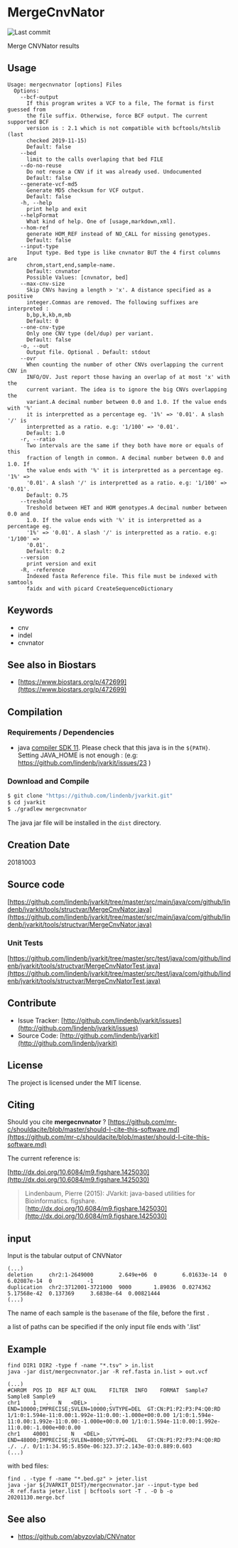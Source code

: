 # MergeCnvNator

![Last commit](https://img.shields.io/github/last-commit/lindenb/jvarkit.png)

Merge CNVNator results


## Usage

```
Usage: mergecnvnator [options] Files
  Options:
    --bcf-output
      If this program writes a VCF to a file, The format is first guessed from 
      the file suffix. Otherwise, force BCF output. The current supported BCF 
      version is : 2.1 which is not compatible with bcftools/htslib (last 
      checked 2019-11-15)
      Default: false
    --bed
      limit to the calls overlaping that bed FILE
    --do-no-reuse
      Do not reuse a CNV if it was already used. Undocumented
      Default: false
    --generate-vcf-md5
      Generate MD5 checksum for VCF output.
      Default: false
    -h, --help
      print help and exit
    --helpFormat
      What kind of help. One of [usage,markdown,xml].
    --hom-ref
      generate HOM_REF instead of NO_CALL for missing genotypes.
      Default: false
    --input-type
      Input type. Bed type is like cnvnator BUT the 4 first columns are 
      chrom,start,end,sample-name. 
      Default: cnvnator
      Possible Values: [cnvnator, bed]
    --max-cnv-size
      Skip CNVs having a length > 'x'. A distance specified as a positive 
      integer.Commas are removed. The following suffixes are interpreted : 
      b,bp,k,kb,m,mb 
      Default: 0
    --one-cnv-type
      Only one CNV type (del/dup) per variant.
      Default: false
    -o, --out
      Output file. Optional . Default: stdout
    --ovr
      When counting the number of other CNVs overlapping the current CNV in 
      INFO/OV. Just report those having an overlap of at most 'x' with the 
      current variant. The idea is to ignore the big CNVs overlapping the 
      variant.A decimal number between 0.0 and 1.0. If the value ends with '%' 
      it is interpretted as a percentage eg. '1%' => '0.01'. A slash '/' is 
      interpretted as a ratio. e.g: '1/100' => '0.01'.
      Default: 1.0
    -r, --ratio
      Two intervals are the same if they both have more or equals of this 
      fraction of length in common. A decimal number between 0.0 and 1.0. If 
      the value ends with '%' it is interpretted as a percentage eg. '1%' => 
      '0.01'. A slash '/' is interpretted as a ratio. e.g: '1/100' => '0.01'.
      Default: 0.75
    --treshold
      Treshold between HET and HOM genotypes.A decimal number between 0.0 and 
      1.0. If the value ends with '%' it is interpretted as a percentage eg. 
      '1%' => '0.01'. A slash '/' is interpretted as a ratio. e.g: '1/100' => 
      '0.01'. 
      Default: 0.2
    --version
      print version and exit
    -R, -reference
      Indexed fasta Reference file. This file must be indexed with samtools 
      faidx and with picard CreateSequenceDictionary

```


## Keywords

 * cnv
 * indel
 * cnvnator



## See also in Biostars

 * [https://www.biostars.org/p/472699](https://www.biostars.org/p/472699)


## Compilation

### Requirements / Dependencies

* java [compiler SDK 11](https://jdk.java.net/11/). Please check that this java is in the `${PATH}`. Setting JAVA_HOME is not enough : (e.g: https://github.com/lindenb/jvarkit/issues/23 )


### Download and Compile

```bash
$ git clone "https://github.com/lindenb/jvarkit.git"
$ cd jvarkit
$ ./gradlew mergecnvnator
```

The java jar file will be installed in the `dist` directory.


## Creation Date

20181003

## Source code 

[https://github.com/lindenb/jvarkit/tree/master/src/main/java/com/github/lindenb/jvarkit/tools/structvar/MergeCnvNator.java](https://github.com/lindenb/jvarkit/tree/master/src/main/java/com/github/lindenb/jvarkit/tools/structvar/MergeCnvNator.java)

### Unit Tests

[https://github.com/lindenb/jvarkit/tree/master/src/test/java/com/github/lindenb/jvarkit/tools/structvar/MergeCnvNatorTest.java](https://github.com/lindenb/jvarkit/tree/master/src/test/java/com/github/lindenb/jvarkit/tools/structvar/MergeCnvNatorTest.java)


## Contribute

- Issue Tracker: [http://github.com/lindenb/jvarkit/issues](http://github.com/lindenb/jvarkit/issues)
- Source Code: [http://github.com/lindenb/jvarkit](http://github.com/lindenb/jvarkit)

## License

The project is licensed under the MIT license.

## Citing

Should you cite **mergecnvnator** ? [https://github.com/mr-c/shouldacite/blob/master/should-I-cite-this-software.md](https://github.com/mr-c/shouldacite/blob/master/should-I-cite-this-software.md)

The current reference is:

[http://dx.doi.org/10.6084/m9.figshare.1425030](http://dx.doi.org/10.6084/m9.figshare.1425030)

> Lindenbaum, Pierre (2015): JVarkit: java-based utilities for Bioinformatics. figshare.
> [http://dx.doi.org/10.6084/m9.figshare.1425030](http://dx.doi.org/10.6084/m9.figshare.1425030)


## input

Input is the tabular output of CNVNator

```
(...)
deletion     chr2:1-2649000        2.649e+06  0        6.01633e-14  0            6.02087e-14  0           -1
duplication  chr2:3712001-3721000  9000       1.89036  0.0274362    5.17568e-42  0.137369     3.6838e-64  0.00821444
(...)
```

The name of each sample is the `basename` of the file, before the first `.`

a list of paths can be specified if the only input file ends with '.list' 


## Example

```
find DIR1 DIR2 -type f -name "*.tsv" > in.list
java -jar dist/mergecnvnator.jar -R ref.fasta in.list > out.vcf

(...)
#CHROM	POS	ID	REF	ALT	QUAL	FILTER	INFO	FORMAT	Sample7	Sample8	Sample9
chr1	1	.	N	<DEL>	.	.	END=10000;IMPRECISE;SVLEN=10000;SVTYPE=DEL	GT:CN:P1:P2:P3:P4:Q0:RD	1/1:0:1.594e-11:0.00:1.992e-11:0.00:-1.000e+00:0.00	1/1:0:1.594e-11:0.00:1.992e-11:0.00:-1.000e+00:0.00	1/1:0:1.594e-11:0.00:1.992e-11:0.00:-1.000e+00:0.00
chr1	40001	.	N	<DEL>	.	.	END=48000;IMPRECISE;SVLEN=8000;SVTYPE=DEL	GT:CN:P1:P2:P3:P4:Q0:RD	./.	./.	0/1:1:34.95:5.850e-06:323.37:2.143e-03:0.889:0.603
(...)
```

with bed files:

```
find . -type f -name "*.bed.gz" > jeter.list
java -jar ${JVARKIT_DIST}/mergecnvnator.jar --input-type bed 
-R ref.fasta jeter.list | bcftools sort -T . -O b -o 20201130.merge.bcf
```


## See also

  * https://github.com/abyzovlab/CNVnator

